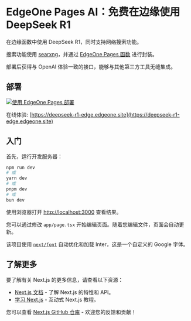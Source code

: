 # EdgeOne Pages AI：免费在边缘使用 DeepSeek R1

在边缘函数中使用 DeepSeek R1，同时支持网络搜索功能。

搜索功能使用 [searxng](https://github.com/searxng/searxng)，并通过 [EdgeOne Pages 函数](https://edgeone.ai/document/162227908259442688) 进行封装。

部署后获得与 OpenAI 体验一致的接口，能够与其他第三方工具无缝集成。

## 部署

[![使用 EdgeOne Pages 部署](https://cdnstatic.tencentcs.com/edgeone/pages/deploy.svg)](https://console.cloud.tencent.com/edgeone/pages/new?from=github&template=deepseek-r1-edge)

在线体验: [https://deepseek-r1-edge.edgeone.site](https://deepseek-r1-edge.edgeone.site)

## 入门

首先，运行开发服务器：

```bash
npm run dev
# 或
yarn dev
# 或
pnpm dev
# 或
bun dev
```

使用浏览器打开 [http://localhost:3000](http://localhost:3000) 查看结果。

您可以通过修改 `app/page.tsx` 开始编辑页面。随着您编辑文件，页面会自动更新。

该项目使用 [`next/font`](https://nextjs.org/docs/basic-features/font-optimization) 自动优化和加载 Inter，这是一个自定义的 Google 字体。

## 了解更多

要了解有关 Next.js 的更多信息，请查看以下资源：

- [Next.js 文档](https://nextjs.org/docs) - 了解 Next.js 的特性和 API。
- [学习 Next.js](https://nextjs.org/learn) - 互动式 Next.js 教程。

您可以查看 [Next.js GitHub 仓库](https://github.com/vercel/next.js/) - 欢迎您的反馈和贡献！
